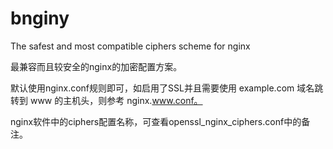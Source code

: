 # bnginy

The safest and most compatible ciphers scheme for nginx

最兼容而且较安全的nginx的加密配置方案。

默认使用nginx.conf规则即可，如启用了SSL并且需要使用 example.com 域名跳转到 www 的主机头，则参考 nginx.www.conf。

nginx软件中的ciphers配置名称，可查看openssl_nginx_ciphers.conf中的备注。
